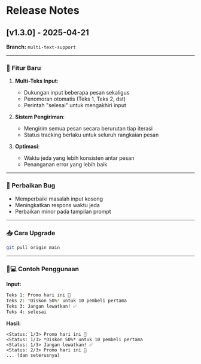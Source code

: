 # Release Notes

## [v1.3.0] - 2025-04-21

**Branch:** `multi-text-support`

---

### 🚀 Fitur Baru

1. **Multi-Teks Input**:

   - Dukungan input beberapa pesan sekaligus
   - Penomoran otomatis (Teks 1, Teks 2, dst)
   - Perintah "selesai" untuk mengakhiri input

2. **Sistem Pengiriman**:

   - Mengirim semua pesan secara berurutan tiap iterasi
   - Status tracking berlaku untuk seluruh rangkaian pesan

3. **Optimasi**:
   - Waktu jeda yang lebih konsisten antar pesan
   - Penanganan error yang lebih baik

---

### 🐛 Perbaikan Bug

- Memperbaiki masalah input kosong
- Meningkatkan respons waktu jeda
- Perbaikan minor pada tampilan prompt

---

### 📥 Cara Upgrade

```bash
git pull origin main
```

---

### 🧑💻 Contoh Penggunaan

**Input:**

```bash
Teks 1: Promo hari ini 🎉
Teks 2: *Diskon 50%* untuk 10 pembeli pertama
Teks 3: Jangan lewatkan! ✅
Teks 4: selesai
```

**Hasil:**

```
<Status: 1/3> Promo hari ini 🎉
<Status: 1/3> *Diskon 50%* untuk 10 pembeli pertama
<Status: 1/3> Jangan lewatkan! ✅
<Status: 2/3> Promo hari ini 🎉
... (dan seterusnya)
```
